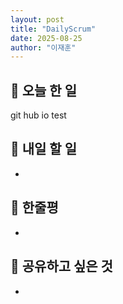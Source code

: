 ```yaml
---
layout: post
title: "DailyScrum"
date: 2025-08-25
author: "이재훈" 
---
```


## 📝 오늘 한 일

git hub io test

## 🎯 내일 할 일

- 

## 💭 한줄평

- 

## 🔗 공유하고 싶은 것

- 